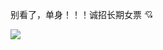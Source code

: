 别看了，单身！！！诚招长期女票 ​:cupid:​

![](https://cytuchuang-1256930988.cos.ap-shanghai.myqcloud.com/20200721141142.png)



